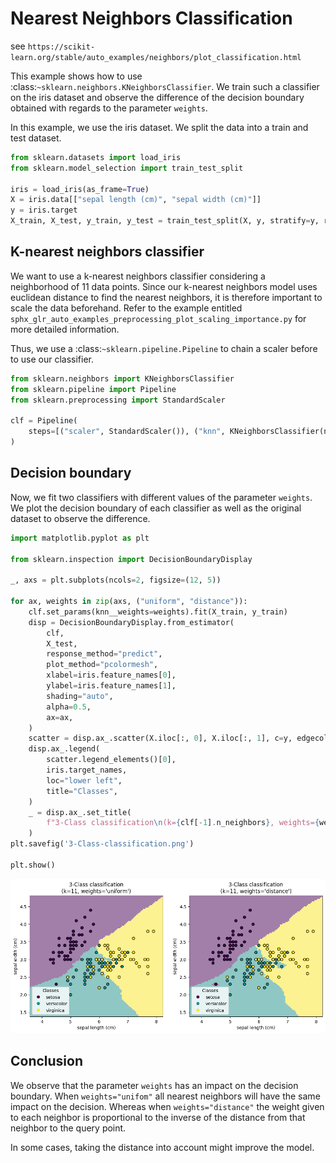 # Nearest Neighbors Classification

see `https://scikit-learn.org/stable/auto_examples/neighbors/plot_classification.html`

This example shows how to use :class:`~sklearn.neighbors.KNeighborsClassifier`.
We train such a classifier on the iris dataset and observe the difference of the
decision boundary obtained with regards to the parameter `weights`.


In this example, we use the iris dataset. We split the data into a train and test
dataset.




```python
from sklearn.datasets import load_iris
from sklearn.model_selection import train_test_split

iris = load_iris(as_frame=True)
X = iris.data[["sepal length (cm)", "sepal width (cm)"]]
y = iris.target
X_train, X_test, y_train, y_test = train_test_split(X, y, stratify=y, random_state=0)
```

## K-nearest neighbors classifier

We want to use a k-nearest neighbors classifier considering a neighborhood of 11 data
points. Since our k-nearest neighbors model uses euclidean distance to find the
nearest neighbors, it is therefore important to scale the data beforehand. Refer to
the example entitled
`sphx_glr_auto_examples_preprocessing_plot_scaling_importance.py` for more
detailed information.

Thus, we use a :class:`~sklearn.pipeline.Pipeline` to chain a scaler before to use
our classifier.




```python
from sklearn.neighbors import KNeighborsClassifier
from sklearn.pipeline import Pipeline
from sklearn.preprocessing import StandardScaler

clf = Pipeline(
    steps=[("scaler", StandardScaler()), ("knn", KNeighborsClassifier(n_neighbors=11))]
)
```

## Decision boundary

Now, we fit two classifiers with different values of the parameter
`weights`. We plot the decision boundary of each classifier as well as the original
dataset to observe the difference.




```python
import matplotlib.pyplot as plt

from sklearn.inspection import DecisionBoundaryDisplay

_, axs = plt.subplots(ncols=2, figsize=(12, 5))

for ax, weights in zip(axs, ("uniform", "distance")):
    clf.set_params(knn__weights=weights).fit(X_train, y_train)
    disp = DecisionBoundaryDisplay.from_estimator(
        clf,
        X_test,
        response_method="predict",
        plot_method="pcolormesh",
        xlabel=iris.feature_names[0],
        ylabel=iris.feature_names[1],
        shading="auto",
        alpha=0.5,
        ax=ax,
    )
    scatter = disp.ax_.scatter(X.iloc[:, 0], X.iloc[:, 1], c=y, edgecolors="k")
    disp.ax_.legend(
        scatter.legend_elements()[0],
        iris.target_names,
        loc="lower left",
        title="Classes",
    )
    _ = disp.ax_.set_title(
        f"3-Class classification\n(k={clf[-1].n_neighbors}, weights={weights!r})"
    )
plt.savefig('3-Class-classification.png')

plt.show()

```


    
![png](notebook_files/notebook_5_0.png)
    


## Conclusion

We observe that the parameter `weights` has an impact on the decision boundary. When
`weights="unifom"` all nearest neighbors will have the same impact on the decision.
Whereas when `weights="distance"` the weight given to each neighbor is proportional
to the inverse of the distance from that neighbor to the query point.

In some cases, taking the distance into account might improve the model.


